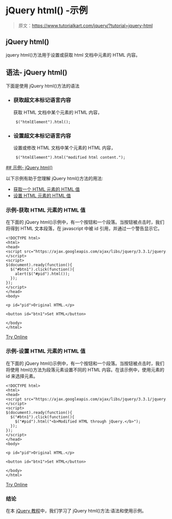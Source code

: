 # jQuery html() -示例

> 原文：<https://www.tutorialkart.com/jquery/?tutorial=jquery-html>

## jQuery html()

jquery html()方法用于设置或获取 html 文档中元素的 HTML 内容。

## 语法- jQuery html()

下面是使用 jQuery html()方法的语法

*   ### 获取超文本标记语言内容

    获取 HTML 文档中某个元素的 HTML 内容，

    ```
     $("htmlElement").html();
    ```

*   ### 设置超文本标记语言内容

    设置或修改 HTML 文档中某个元素的 HTML 内容，

    ```
     $("htmlElement").html("modified html content.");
    ```

 <ins class="adsbygoogle" style="display:block" data-ad-client="ca-pub-8595878917823362" data-ad-slot="4118588382" data-ad-format="auto" data-full-width-responsive="true">## 示例- jQuery html()

以下示例有助于您理解 jQuery html()方法的用法:

*   [获取一个 HTML 元素的 HTML 值](#example_1)
*   [设置 HTML 元素的 HTML 值](#example_2)

### 示例-获取 HTML 元素的 HTML 值

在下面的 jQuery html()示例中，有一个按钮和一个段落。当按钮被点击时，我们将得到 HTML 文本段落，在 javascript 中被 id 引用，并通过一个警告显示它。

```
<!DOCTYPE html>
<html>
<head>
<script src="https://ajax.googleapis.com/ajax/libs/jquery/3.3.1/jquery.min.js"></script>
<script>
$(document).ready(function(){
  $("#btn1").click(function(){
    alert($("#pid").html());
  });
});
</script>
</head>
<body>

<p id="pid">Original HTML.</p>

<button id="btn1">Set HTML</button>

</body>
</html>

```

[Try Online](https://www.tutorialkart.com/try-jquery-online.php/?example=jquery-html-1)

### 示例-设置 HTML 元素的 HTML 值

在下面的 jQuery html()示例中，有一个按钮和一个段落。当按钮被点击时，我们将使用 html()方法为段落元素设置不同的 HTML 内容。在该示例中，使用元素的 id 来选择元素。

```
<!DOCTYPE html>
<html>
<head>
<script src="https://ajax.googleapis.com/ajax/libs/jquery/3.3.1/jquery.min.js"></script>
<script>
$(document).ready(function(){
  $("#btn1").click(function(){
    $("#pid").html("<b>Modified HTML through jQuery.</b>");
  });
});
</script>
</head>
<body>

<p id="pid">Original HTML.</p>

<button id="btn1">Set HTML</button>

</body>
</html>
```

[Try Online](https://www.tutorialkart.com/try-jquery-online.php/?example=jquery-html-2)

### 结论

在本 [jQuery 教程](https://www.tutorialkart.com/jquery/)中，我们学习了 jQuery html()方法:语法和使用示例。</ins>